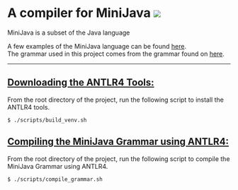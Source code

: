 # <span> A compiler for MiniJava <img src="https://img.icons8.com/color/48/000000/java-coffee-cup-logo--v1.png"/></span> 
MiniJava is a subset of the Java language

A few examples of the MiniJava language can be found <a href="https://www.cambridge.org/resources/052182060X/">here</a>. <br>
The grammar used in this project comes from the grammar found on <a href="http://www.cs.tufts.edu/~sguyer/classes/comp181-2006/minijava.html">here</a>. <br>

<hr>

## <u> Downloading the ANTLR4 Tools:</u>

From the root directory of the project, run the following script to install the ANTLR4 tools.
```shell
$ ./scripts/build_venv.sh
```

## <u> Compiling the MiniJava Grammar using ANTLR4:</u>
From the root directory of the project, run the following script to compile the MiniJava Grammar using ANTLR4.
```shell
$ ./scripts/compile_grammar.sh
```